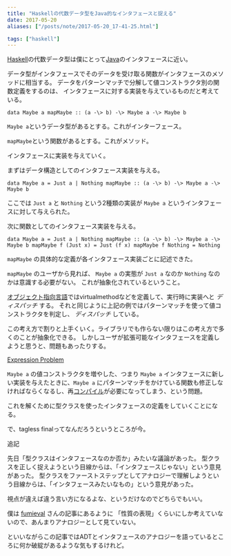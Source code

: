 ```yaml
---
title: "Haskellの代数データ型をJava的なインタフェースと捉える"
date: 2017-05-20
aliases: ["/posts/note/2017-05-20_17-41-25.html"]

tags: ["haskell"]
---
```


[Haskell](http://d.hatena.ne.jp/keyword/Haskell)の代数データ型は僕にとって[Java](http://d.hatena.ne.jp/keyword/Java)のインタフェースに近い。

データ型がインタフェースでそのデータを受け取る関数がインタフェースのメソッドに相当する。 データをパターンマッチで分解して値コンストラクタ別の関数定義をするのは、 インタフェースに対する実装を与えているものだと考えている。

    data Maybe a mapMaybe :: (a -\> b) -\> Maybe a -\> Maybe b

`Maybe a`というデータ型があるとする。これがインターフェース。

`mapMaybe`という関数があるとする。これがメソッド。

インタフェースに実装を与えていく。

まずはデータ構造としてのインタフェース実装を与える。

    data Maybe a = Just a | Nothing mapMaybe :: (a -\> b) -\> Maybe a -\> Maybe b

ここでは `Just a` と `Nothing` という2種類の実装が `Maybe a` というインタフェースに対して与えられた。

次に関数としてのインタフェース実装を与える。

    data Maybe a = Just a | Nothing mapMaybe :: (a -\> b) -\> Maybe a -\> Maybe b mapMaybe f (Just x) = Just (f x) mapMaybe f Nothing = Nothing

`mapMaybe` の具体的な定義が各インタフェース実装ごとに記述できた。

`mapMaybe` のユーザから見れば、 `Maybe a` の実態が `Just a` なのか `Nothing` なのかは意識する必要がない。 これが抽象化されているということ。

[オブジェクト指向言語](http://d.hatena.ne.jp/keyword/%A5%AA%A5%D6%A5%B8%A5%A7%A5%AF%A5%C8%BB%D8%B8%FE%B8%C0%B8%EC)ではvirtualmethodなどを定義して、実行時に実装へと _ディスパッチ_ する。 それと同じように上記の例ではパターンマッチを使って値コンストラクタを判定し、 _ディスパッチ_ している。

この考え方で割りと上手くいく。ライブラリでも作らない限りはこの考え方で多くのことが抽象化できる。 しかしユーザが拡張可能なインタフェースを定義しようと思うと、問題もあったりする。

[Expression Problem](http://maoe.hatenadiary.jp/entry/20101214/1292337923)

`Maybe a` の値コンストラクタを増やした、つまり `Maybe a` インタフェースに新しい実装を与えたときに、`Maybe a` にパターンマッチをかけている関数も修正しなければならくなるし、再[コンパイル](http://d.hatena.ne.jp/keyword/%A5%B3%A5%F3%A5%D1%A5%A4%A5%EB)が必要になってしまう、という問題。

これを解くために型クラスを使ったインタフェースの定義をしていくことになる。

で、tagless finalってなんだろうというところが今。

追記

先日「型クラスはインタフェースなのか否か」みたいな議論があった。 型クラスを正しく捉えようという目線からは、「インタフェースじゃない」という意見があった。 型クラスをファーストステップとしてアナロジーで理解しようという目線からは、「インタフェースみたいなもの」という意見があった。

視点が違えば違う言い方になるよな、というだけなのでどちらでもいい。

僕は [fumieval](http://fumieval.hatenablog.com/entry/2015/06/22/162833) さんの記事にあるように 「性質の表現」くらいにしか考えていないので、あんまりアナロジーとして見ていない。

といいながらこの記事ではADTとインタフェースのアナロジーを語っているところに何か破綻があるような気もするけれど。

